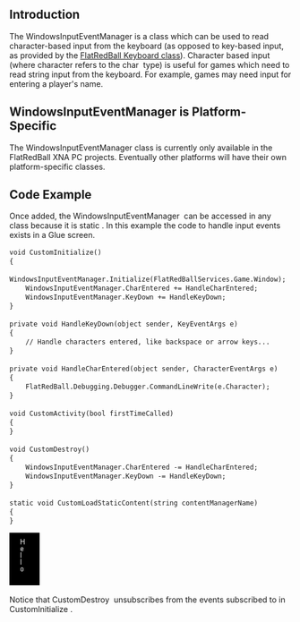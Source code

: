 ## Introduction

The WindowsInputEventManager is a class which can be used to read character-based input from the keyboard (as opposed to key-based input, as provided by the [FlatRedBall Keyboard class](/documentation/api/flatredball/input/keyboard.md)). Character based input (where character refers to the char  type) is useful for games which need to read string input from the keyboard. For example, games may need input for entering a player's name.

## WindowsInputEventManager is Platform-Specific

The WindowsInputEventManager class is currently only available in the FlatRedBall XNA PC projects. Eventually other platforms will have their own platform-specific classes.

## Code Example

Once added, the WindowsInputEventManager  can be accessed in any class because it is static . In this example the code to handle input events exists in a Glue screen.

``` lang:c#
void CustomInitialize()
{
    WindowsInputEventManager.Initialize(FlatRedBallServices.Game.Window);
    WindowsInputEventManager.CharEntered += HandleCharEntered;
    WindowsInputEventManager.KeyDown += HandleKeyDown;
}

private void HandleKeyDown(object sender, KeyEventArgs e)
{
    // Handle characters entered, like backspace or arrow keys...
}

private void HandleCharEntered(object sender, CharacterEventArgs e)
{
    FlatRedBall.Debugging.Debugger.CommandLineWrite(e.Character);
}

void CustomActivity(bool firstTimeCalled)
{
}

void CustomDestroy()
{
    WindowsInputEventManager.CharEntered -= HandleCharEntered;
    WindowsInputEventManager.KeyDown -= HandleKeyDown;
}

static void CustomLoadStaticContent(string contentManagerName)
{
}
```

![](/media/2017-09-img_59b58514dd33d.png)

Notice that CustomDestroy  unsubscribes from the events subscribed to in CustomInitialize .
